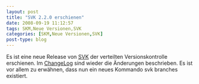 ```yaml
---
layout: post
title: "SVK 2.2.0 erschienen"
date: 2008-09-19 11:12:57
tags: SKM,Neue Versionen,SVK
categories: [SKM,Neue Versionen,SVK]
post-type: blog
---
```

Es ist eine neue Release von <a href="http://search.cpan.org/~clkao/SVK-v2.2.0/"  title="SVK 2.2.0 RC1">SVK</a> der verteilten Versionskontrolle erschienen. Im <a href="http://search.cpan.org/src/CLKAO/SVK-v2.2.0/CHANGES"  title="ChangeLog">ChangeLog</a> sind wieder die Änderungen beschrieben. Es ist vor allem zu erwähnen, dass nun ein neues Kommando svk branches existiert.
